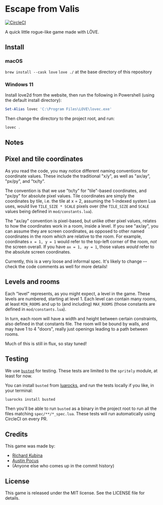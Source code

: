 # Escape from Valis

[![CircleCI](https://circleci.com/gh/pocuslabs/escape-from-valis.svg?style=svg)](https://circleci.com/gh/pocuslabs/escape-from-valis)

A quick little rogue-like game made with LÖVE.

## Install

### macOS

`brew install --cask love`
`love ./` at the base directory of this repository

### Windows 11

Install love2d from the website, then run the following in Powershell (using the default install directory):

```powershell
Set-Alias lovec 'C:\Program Files\LOVE\lovec.exe'
```

Then change the directory to the project root, and run:

```powershell
lovec .
```

## Notes

## Pixel and tile coordinates

As you read the code, you may notice different naming conventions for coordinate values. These include the traditional "x/y", as well as "ax/ay", "px/py", and "tx/ty".

The convention is that we use "tx/ty" for "tile"-based coordinates, and "px/py" for absolute pixel values. Tile coordinates are simply the coordinates by tile, i.e. the tile at x = 2, assuming the 1-indexed system Lua uses, would live `TILE_SIZE * SCALE` pixels over (the `TILE_SIZE` and `SCALE` values being defined in `mod/constants.lua`).

The "ax/ay" convention is pixel-based, but unlike other pixel values, relates to how the coordinates work in a room, inside a level. If you see "ax/ay", you can assume they are screen coordinates, as opposed to other named coordinates in the room which are relative to the room. For example, coordinates `x = 1, y = 1` would refer to the top-left corner of the room, _not_ the screen overall. If you have `ax = 1, ay = 1`, those values _would_ refer to the absolute screen coordinates.

Currently, this is a very loose and informal spec. It's likely to change -- check the code comments as well for more details!

## Levels and rooms

Each "level" represents, as you might expect, a level in the game. These levels are numbered, starting at level 1. Each level can contain many rooms, at least `MIN_ROOMS` and up to (and including) `MAX_ROOMS` (those constants are defined in `mod/constants.lua`).

In turn, each room will have a width and height between certain constraints, also defined in that constants file. The room will be bound by walls, and may have 1 to 4 "doors", really just openings leading to a path between rooms.

Much of this is still in flux, so stay tuned!

## Testing

We use [`busted`][bust] for testing. These tests are limited to the `spritely` module, at least for now.

You can install `busted` from [luarocks][luarocks], and run the tests locally if you like, in your terminal:

```bash
luarocks install busted
```

Then you'll be able to run `busted` as a binary in the project root to run all the files matching `spec/**/*_spec.lua`. These tests will run automatically using CircleCI on every PR.

## Credits

This game was made by:

- [Richard Kubina][rk]
- [Austin Pocus][ap]
- (Anyone else who comes up in the commit history)

## License

This game is released under the MIT license. See the LICENSE file for details.

[bust]: https://olivinelabs.com/busted
[luarocks]: https://luarocks.org/
[rk]: https://github.com/RichardJohnn
[ap]: https://austinpocus.com
